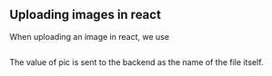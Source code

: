 ## Uploading images in react

When uploading an image in react, we use 
``` pic = e.target.files[0].name

```

The value of pic is sent to the backend as the name of the file itself. 
